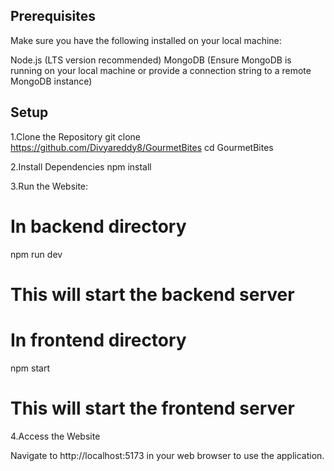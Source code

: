 ## Prerequisites
Make sure you have the following installed on your local machine:

Node.js (LTS version recommended)
MongoDB (Ensure MongoDB is running on your local machine or provide a connection string to a remote MongoDB instance)

## Setup
1.Clone the Repository
git clone https://github.com/Divyareddy8/GourmetBites
cd GourmetBites

2.Install Dependencies
npm install

3.Run the Website:
# In backend directory
npm run dev
# This will start the backend server

# In frontend directory
npm start
# This will start the frontend server

4.Access the Website

Navigate to http://localhost:5173 in your web browser to use the application.


